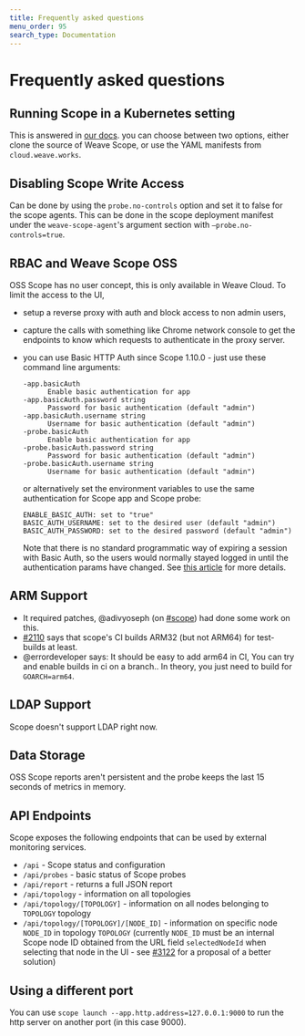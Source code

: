 ```yaml
---
title: Frequently asked questions
menu_order: 95
search_type: Documentation
---
```


# Frequently asked questions

## Running Scope in a Kubernetes setting

This is answered in [our
docs](https://www.weave.works/docs/scope/latest/installing/#k8s). you can
choose between two options, either clone the source of Weave Scope, or use
the YAML manifests from `cloud.weave.works`.

## Disabling Scope Write Access

Can be done by using the `probe.no-controls` option and set it to false for the scope agents. This can be done in the scope deployment manifest under the `weave-scope-agent`'s argument section with `—probe.no-controls=true`.

## RBAC and Weave Scope OSS

OSS Scope has no user concept, this is only available in Weave Cloud. To limit the access to the UI,

- setup a reverse proxy with auth and block access to non admin users,
- capture the calls with something like Chrome network console to get the endpoints to know which requests to authenticate in the proxy server.
- you can use Basic HTTP Auth since Scope 1.10.0 - just use these command line
  arguments:

  ```cli
  -app.basicAuth
        Enable basic authentication for app
  -app.basicAuth.password string
        Password for basic authentication (default "admin")
  -app.basicAuth.username string
        Username for basic authentication (default "admin")
  -probe.basicAuth
        Enable basic authentication for app
  -probe.basicAuth.password string
        Password for basic authentication (default "admin")
  -probe.basicAuth.username string
        Username for basic authentication (default "admin")
  ```

  or alternatively set the environment variables to use the same authentication for Scope app and Scope probe:

  ```cli
  ENABLE_BASIC_AUTH: set to "true"
  BASIC_AUTH_USERNAME: set to the desired user (default "admin")
  BASIC_AUTH_PASSWORD: set to the desired password (default "admin")
  ```

  Note that there is no standard programmatic way of expiring a session with Basic Auth, so the users would normally stayed logged in until the authentication params have changed. See [this article](https://en.wikipedia.org/wiki/Basic_access_authentication#Security) for more details.

## ARM Support

- It required patches, @adivyoseph (on [#scope](https://weave-community.slack.com/messages/scope/)) had done some work on this.
- [#2110](https://github.com/weaveworks/scope/issues/2110) says that scope's CI builds ARM32 (but not ARM64) for test-builds at least.
- @errordeveloper says: It should be easy to add arm64 in CI, You can try and enable builds in ci on a branch.. In theory, you just need to build for `GOARCH=arm64`.

## LDAP Support

Scope doesn't support LDAP right now.

## Data Storage

OSS Scope reports aren't persistent and the probe keeps the last 15 seconds of metrics in memory.

## API Endpoints

Scope exposes the following endpoints that can be used by external monitoring services.

- `/api` - Scope status and configuration
- `/api/probes` - basic status of Scope probes
- `/api/report` - returns a full JSON report
- `/api/topology` - information on all topologies
- `/api/topology/[TOPOLOGY]` -  information on all nodes belonging to `TOPOLOGY` topology
- `/api/topology/[TOPOLOGY]/[NODE_ID]` - information on specific node `NODE_ID` in topology `TOPOLOGY` (currently `NODE_ID` must be an internal Scope node ID obtained from the URL field `selectedNodeId` when selecting that node in the UI - see [#3122](https://github.com/weaveworks/scope/issues/3122) for a proposal of a better solution)

## Using a different port

You can use `scope launch --app.http.address=127.0.0.1:9000` to run the
http server on another port (in this case 9000).
